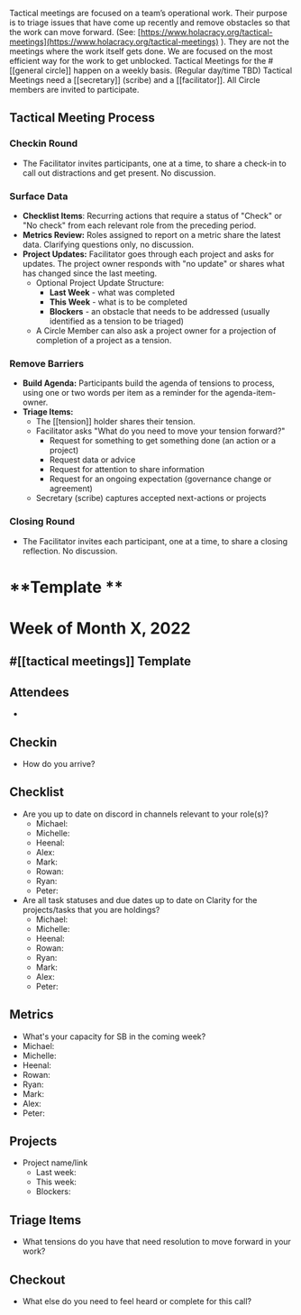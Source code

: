Tactical meetings are focused on a team’s operational work. Their purpose is to triage issues that have come up recently and remove obstacles so that the work can move forward. (See: [https://www.holacracy.org/tactical-meetings](https://www.holacracy.org/tactical-meetings) ). They are not the meetings where the work itself gets done. We are focused on the most efficient way for the work to get unblocked.
Tactical Meetings for the #[[general circle]] happen on a weekly basis. (Regular day/time TBD)
Tactical Meetings need a [[secretary]] (scribe) and a [[facilitator]]. All Circle members are invited to participate.
## Tactical Meeting Process
### Checkin Round
- The Facilitator invites participants, one at a time, to share a check-in to call out distractions and get present. No discussion.

### Surface Data
- **Checklist Items**: Recurring actions that require a status of "Check" or "No check" from each relevant role from the preceding period.
- **Metrics Review:** Roles assigned to report on a metric share the latest data. Clarifying questions only, no discussion.
- **Project Updates:** Facilitator goes through each project and asks for updates. The project owner responds with "no update" or shares what has changed since the last meeting.
	- Optional Project Update Structure:
		- **Last Week** - what was completed
		- **This Week** - what is to be completed
		- **Blockers** - an obstacle that needs to be addressed (usually identified as a tension to be triaged)
	- A Circle Member can also ask a project owner for a projection of completion of a project as a tension.

### Remove Barriers
- **Build Agenda:** Participants build the agenda of tensions to process, using one or two words per item as a reminder for the agenda-item-owner.
- **Triage Items:**
	- The [[tension]] holder shares their tension.
	- Facilitator asks "What do you need to move your tension forward?"
		- Request for something to get something done (an action or a project)
		- Request data or advice
		- Request for attention to share information
		- Request for an ongoing expectation (governance change or agreement)
	- Secretary (scribe) captures accepted next-actions or projects

### Closing Round
- The Facilitator invites each participant, one at a time, to share a closing reflection. No discussion.




# **Template **
# Week of Month X, 2022
## #[[tactical meetings]] Template
## Attendees
- 

## Checkin
- How do you arrive?

## Checklist
- Are you up to date on discord in channels relevant to your role(s)?
	- Michael: 
	- Michelle: 
	- Heenal: 
	- Alex: 
	- Mark: 
	- Rowan: 
	- Ryan: 
	- Peter: 
- Are all task statuses and due dates up to date on Clarity for the projects/tasks that you are holdings?
	- Michael: 
	- Michelle:
	- Heenal: 
	- Rowan: 
	- Ryan: 
	- Mark: 
	- Alex: 
	- Peter:

## Metrics
- What's your capacity for SB in the coming week?
- Michael: 
- Michelle:
- Heenal: 
- Rowan: 
- Ryan: 
- Mark: 
- Alex: 
- Peter:

## Projects
- Project name/link
	- Last week:
	- This week:
	- Blockers:

## Triage Items
- What tensions do you have that need resolution to move forward in your work?

## Checkout
- What else do you need to feel heard or complete for this call?



